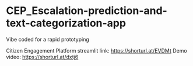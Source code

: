 # CEP_Escalation-prediction-and-text-categorization-app
Vibe coded for a rapid prototyping

Citizen Engagement Platform
streamlit link: https://shorturl.at/EVDMt
Demo video: https://shorturl.at/dxtj6
